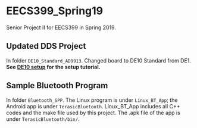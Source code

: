 # EECS399_Spring19
Senior Project II for EECS399 in Spring 2019.

## Updated DDS Project 
In folder `DE10_Standard_AD9913`. Changed board to DE10 Standard from DE1. <br/>**See [DE10 setup](de10_setup.md) for the setup tutorial.**

## Sample Bluetooth Program
In folder `Bluetooth_SPP`. The Linux program is under `Linux_BT_App`; the Android app is under `TerasicBluetooth`. 
Linux_BT_App includes all C++ codes and the make file used by this project. 
The .apk file of the app is under `TerasicBluetooth/bin/`.

